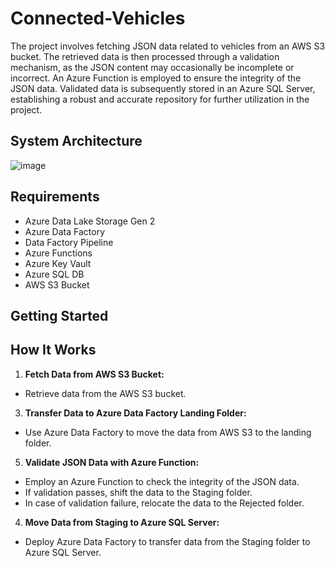 # Connected-Vehicles
The project involves fetching JSON data related to vehicles from an AWS S3 bucket. The retrieved data is then processed through a validation mechanism, as the JSON content may occasionally be incomplete or incorrect. An Azure Function is employed to ensure the integrity of the JSON data. Validated data is subsequently stored in an Azure SQL Server, establishing a robust and accurate repository for further utilization in the project.
## System Architecture
![image](https://github.com/bytehacktress/Connected-Vehicles/assets/68103201/9cd0a59a-4eef-4db1-9a0d-9c00d71c4625)
## Requirements
- Azure Data Lake Storage Gen 2
- Azure Data Factory
- Data Factory Pipeline
- Azure Functions
- Azure Key Vault
- Azure SQL DB
- AWS S3 Bucket
  
## Getting Started


## How It Works

1. **Fetch Data from AWS S3 Bucket:**
- Retrieve data from the AWS S3 bucket.
3. **Transfer Data to Azure Data Factory Landing Folder:**
- Use Azure Data Factory to move the data from AWS S3 to the landing folder.
5. **Validate JSON Data with Azure Function:**
  - Employ an Azure Function to check the integrity of the JSON data.
  - If validation passes, shift the data to the Staging folder.
  - In case of validation failure, relocate the data to the Rejected folder.
4. **Move Data from Staging to Azure SQL Server:**
  - Deploy Azure Data Factory to transfer data from the Staging folder to Azure SQL Server.


